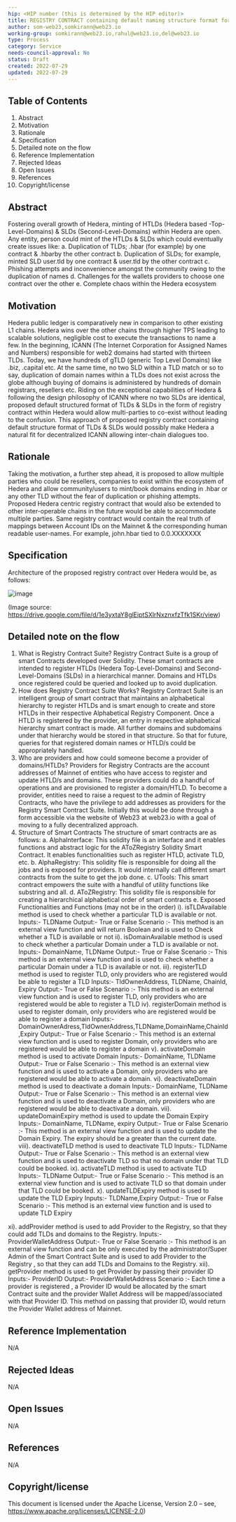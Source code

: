 ```yaml
---
hip: <HIP number (this is determined by the HIP editor)>
title: REGISTRY CONTRACT containing default naming structure format for HTLDs & SLDs ever minted over Hedera network
author: som-web23,somkirann@web23.io
working-group: somkirann@web23.io,rahul@web23.io,del@web23.io
type: Process
category: Service
needs-council-approval: No
status: Draft
created: 2022-07-29 
updated: 2022-07-29
---
```


## Table of Contents

1.	Abstract
2.	Motivation
3.	Rationale
4.	Specification
5.	Detailed note on the flow
6.	Reference Implementation
7.	Rejected Ideas
8.	Open Issues
9.	References
10.	Copyright/license 


## Abstract

Fostering overall growth of Hedera, minting of HTLDs (Hedera based -Top-Level-Domains) & SLDs (Second-Level-Domains) within Hedera are open. Any entity, person could mint of the HTLDs & SLDs which could eventually create issues like:
a.	Duplication of TLDs; .hbar (for example) by one contract & .hbarby the other contract
b.	Duplication of SLDs; for example, minted SLD user.tld by one contract & user.tld by the other contract
c.	Phishing attempts and inconvenience amongst the community owing to the duplication of names
d.	Challenges for the wallets providers to choose one contract over the other
e.	Complete chaos within the Hedera ecosystem

## Motivation

Hedera public ledger is comparatively new in comparison to other existing L1 chains. Hedera wins over the other chains through higher TPS leading to scalable solutions, negligible cost to execute the transactions to name a few. 
In the beginning, ICANN (The Internet Corporation for Assigned Names and Numbers) responsible for web2 domains had started with thirteen TLDs. Today, we have hundreds of gTLD (generic Top Level Domains) like .biz, .capital etc. At the same time, no two SLD within a TLD match or so to say, duplication of domain names within a TLDs does not exist across the globe although buying of domains is administered by hundreds of domain registrars, resellers etc.
Riding on the exceptional capabilities of Hedera & following the design philosophy of ICANN where no two SLDs are identical, proposed default structured format of TLDs & SLDs in the form of registry contract within Hedera would allow multi-parties to co-exist without leading to the confusion. 
This approach of proposed registry contract containing default structure format of TLDs & SLDs would possibly make Hedera a natural fit for decentralized ICANN allowing inter-chain dialogues too.

## Rationale

Taking the motivation, a further step ahead, it is proposed to allow multiple parties who could be resellers, companies to exist within the ecosystem of Hedera and allow community/users to mint/book domains ending in .hbar or any other TLD without the fear of duplication or phishing attempts.
Proposed Hedera centric registry contract that would also be extended to other inter-operable chains in the future would be able to accommodate multiple parties. Same registry contract would contain the real truth of mappings between Account IDs on the Mainnet & the corresponding human readable user-names. For example, john.hbar tied to 0.0.XXXXXXX

## Specification

Architecture of the proposed registry contract over Hedera would be, as follows:

![image](https://user-images.githubusercontent.com/97507177/181764916-06aaa2b2-bc65-4a95-94a9-fc40811853a4.png)
 
(Image source: https://drive.google.com/file/d/1e3yxtaY8glEiptSXlrNxznxfzTfk1SKr/view) 

## Detailed note on the flow

1. What is Registry Contract Suite?
Registry Contract Suite is a group of smart Contracts developed over Solidity. These smart contracts are intended to register HTLDs (Hedera Top-Level-Domains) and Second-Level-Domains (SLDs) in a hierarchical manner. Domains and HTLDs once registered could be queried and looked up to avoid duplication.
2. How does Registry Contract Suite Works?
Registry Contract Suite is an intelligent group of smart contract that maintains an alphabetical hierarchy to register HTLDs and is smart enough to create and store HTLDs in their respective Alphabetical Registry Component. 
	Once a HTLD is registered by the provider, an entry in respective alphabetical hierarchy smart contract is made. All further domains and subdomains under that hierarchy would be stored in that structure. So that for future, queries for that registered domain names or HTLD/s could be appropriately handled.
3. Who are providers and how could someone become a provider of domains/HTLDs?
Providers for Registry Contracts are the account addresses of Mainnet of entities who have access to register and update HTLD/s and domains. These providers could do a handful of operations and are provisioned to register a domain/HTLD. 
To become a provider, entities need to raise a request to the admin of Registry Contracts, who have the privilege to add addresses as providers for the Registry Smart Contract Suite. Initially this would be done through a form accessible via the website of Web23 at web23.io with a goal of moving to a fully decentralized approach.
4. Structure of Smart Contracts
The structure of smart contracts are as follows:
a.	AlphaInterface: This solidity file is an interface and it enables functions and abstract logic for the AToZRegistry Solidity Smart Contract. It enables functionalities such as register HTLD, activate TLD, etc.
b.	AlphaRegistry: This solidity file is responsible for doing all the jobs and is exposed for providers. It would internally call different smart contracts from the suite to get the job done. 
c.	UTools: This smart contract empowers the suite with a handful of utility functions like substring and all.
d.	AToZRegistry: This solidity file is responsible for creating a hierarchical alphabetical order of smart contracts
e. Exposed Functionalities and Functions (may not be in the order)
i).	isTLDAvailable method is used to check whether a particular TLD is available or not.
Inputs:- TLDName
Output:- True or False
Scenario :- This method is an external view function and will return Boolean and is used to Check whether a TLD is available or not
ii).	isDomainAvailable method is used to check whether a particular Domain under a TLD is available or not.
Inputs:- DomainName, TLDName
Output:- True or False
Scenario :- This method is an external view function and is used to check whether a particular Domain under a TLD is available or not.
iii).	registerTLD method is used to register TLD, only providers who are registered would be able to register a TLD
Inputs:- TldOwnerAddress, TLDName, ChainId, Expiry
Output:- True or False
Scenario :- This method is an external view function and is used to register TLD, only providers who are registered would be able to register a TLD
iv).	registerDomain method is used to register domain, only providers who are registered would be able to register a domain
Inputs:- DomainOwnerAdress,TldOwnerAddress,TLDName,DomainName,ChainId,Expiry
Output:- True or False
Scenario :- This method is an external view function and is used to register Domain, only providers who are registered would be able to register a domain
v).	activateDomain method is used to activate Domain
Inputs:- DomainName, TLDName
Output:- True or False
Scenario :- This method is an external view function and is used to activate a Domain, only providers who are registered would be able to activate a domain.
vi).	deactivateDomain method is used to deactivate a domain
Inputs:- DomainName, TLDName
Output:- True or False
Scenario :- This method is an external view function and is used to deactivate a Domain, only providers who are registered would be able to deactivate a domain.
vii).	updateDomainExpiry method is used to update the Domain Expiry 
Inputs:- DomainName, TLDName, expiry
Output:- True or False
Scenario :- This method is an external view function and is used to update the Domain Expiry. The expiry should be a greater than the current date.
viii).	deactivateTLD method is used to deactivate TLD
Inputs:- TLDName
Output:- True or False
Scenario :- This method is an external view function and is used to deactivate TLD so that no domain under that TLD could be booked.
ix).	activateTLD method is used to activate TLD
Inputs:- TLDName
Output:- True or False
Scenario :- This method is an external view function and is used to activate TLD so that domain under that TLD could be booked.
x).	updateTLDExpiry method is used to update the TLD Expiry
Inputs:- TLDName,Expiry
Output:- True or False
Scenario :- This method is an external view function and is used to update TLD Expiry

xi).	addProvider method is used to add Provider to the Registry, so that they could add TLDs and domains to the Registry.
Inputs:- ProviderWalletAddress
Output:- True or False
Scenario :- This method is an external view function and can be only executed by the administrator/Super Admin of the Smart Contract Suite  and is used to add Provider to the Registry , so that they can add TLDs and Domains to the Registry.
xii).	getProvider method is used to get Provider by passing their provider ID
Inputs:- ProviderID
Output:- ProviderWalletAddress
Scenario :- Each time a provider is registered , a Provider ID would be allocated by the smart Contract suite and the provider Wallet Address will be mapped/associated with that Provider ID. This method on passing that provider ID, would return the Provider Wallet address of Mainnet.


## Reference Implementation

N/A

## Rejected Ideas

N/A

## Open Issues

N/A

## References

N/A

## Copyright/license

This document is licensed under the Apache License, Version 2.0 – see, https://www.apache.org/licenses/LICENSE-2.0)

